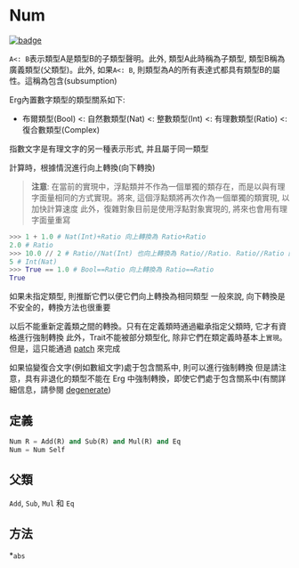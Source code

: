 # Num

[![badge](https://img.shields.io/endpoint.svg?url=https%3A%2F%2Fgezf7g7pd5.execute-api.ap-northeast-1.amazonaws.com%2Fdefault%2Fsource_up_to_date%3Fowner%3Derg-lang%26repos%3Derg%26ref%3Dmain%26path%3Ddoc/EN/API/types/traits/Num.md%26commit_hash%3D14710744ed4c3aa29a43953366c67162bc157f7d)](https://gezf7g7pd5.execute-api.ap-northeast-1.amazonaws.com/default/source_up_to_date?owner=erg-lang&repos=erg&ref=main&path=doc/EN/API/types/traits/Num.md&commit_hash=14710744ed4c3aa29a43953366c67162bc157f7d)


`A<: B`表示類型A是類型B的子類型聲明。此外, 類型A此時稱為子類型, 類型B稱為廣義類型(父類型)。此外, 如果`A<: B`, 則類型為A的所有表達式都具有類型B的屬性。這稱為包含(subsumption)

Erg內置數字類型的類型關系如下:

- 布爾類型(Bool) <: 自然數類型(Nat) <: 整數類型(Int) <: 有理數類型(Ratio) <: 復合數類型(Complex)

指數文字是有理文字的另一種表示形式, 并且屬于同一類型

計算時，根據情況進行向上轉換(向下轉換)

> __注意__: 在當前的實現中，浮點類并不作為一個單獨的類存在，而是以與有理字面量相同的方式實現。將來, 這個浮點類將再次作為一個單獨的類實現, 以加快計算速度
> 此外，復雜對象目前是使用浮點對象實現的, 將來也會用有理字面量重寫

```python
>>> 1 + 1.0 # Nat(Int)+Ratio 向上轉換為 Ratio+Ratio
2.0 # Ratio
>>> 10.0 // 2 # Ratio//Nat(Int) 也向上轉換為 Ratio//Ratio. Ratio//Ratio 的結果是 Int
5 # Int(Nat)
>>> True == 1.0 # Bool==Ratio 向上轉換為 Ratio==Ratio
True
```

如果未指定類型, 則推斷它們以便它們向上轉換為相同類型
一般來說, 向下轉換是不安全的，轉換方法也很重要

以后不能重新定義類之間的轉換。只有在定義類時通過繼承指定父類時, 它才有資格進行強制轉換
此外，Trait不能被部分類型化, 除非它們在類定義時基本上`實現`。但是，這只能通過 [patch](../../../syntax/type/07_patch.md) 來完成

如果協變復合文字(例如數組文字)處于包含關系中, 則可以進行強制轉換
但是請注意，具有非退化的類型不能在 Erg 中強制轉換，即使它們處于包含關系中(有關詳細信息，請參閱 [degenerate](../../../syntax/type/advanced/variance.md))

## 定義

```python
Num R = Add(R) and Sub(R) and Mul(R) and Eq
Num = Num Self
```

## 父類

`Add`, `Sub`, `Mul` 和 `Eq`

## 方法

*`abs`
